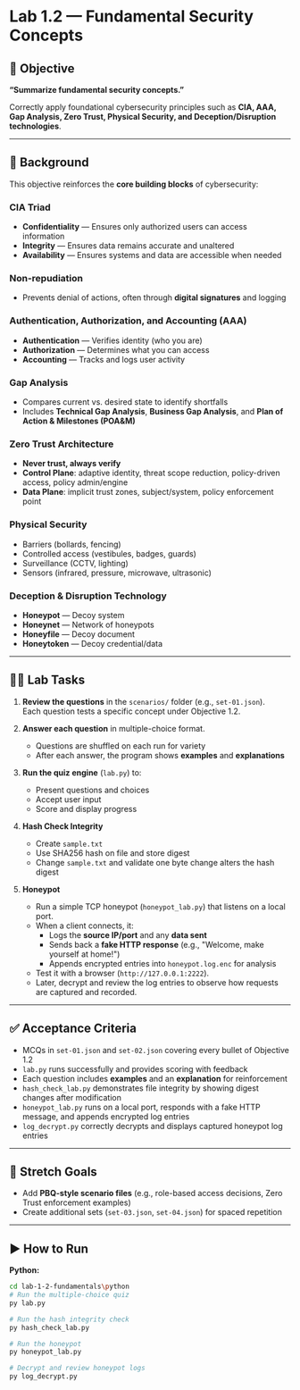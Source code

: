 # Lab 1.2 — Fundamental Security Concepts

## 🎯 Objective

**“Summarize fundamental security concepts.”**

Correctly apply foundational cybersecurity principles such as **CIA, AAA, Gap Analysis, Zero Trust, Physical Security, and Deception/Disruption technologies**.

---

## 📖 Background

This objective reinforces the **core building blocks** of cybersecurity:

### CIA Triad  
- **Confidentiality** — Ensures only authorized users can access information  
- **Integrity** — Ensures data remains accurate and unaltered  
- **Availability** — Ensures systems and data are accessible when needed  

### Non-repudiation  
- Prevents denial of actions, often through **digital signatures** and logging  

### Authentication, Authorization, and Accounting (AAA)  
- **Authentication** — Verifies identity (who you are)  
- **Authorization** — Determines what you can access  
- **Accounting** — Tracks and logs user activity  

### Gap Analysis  
- Compares current vs. desired state to identify shortfalls  
- Includes **Technical Gap Analysis**, **Business Gap Analysis**, and **Plan of Action & Milestones (POA&M)**  

### Zero Trust Architecture  
- **Never trust, always verify**  
- **Control Plane**: adaptive identity, threat scope reduction, policy-driven access, policy admin/engine  
- **Data Plane**: implicit trust zones, subject/system, policy enforcement point  

### Physical Security  
- Barriers (bollards, fencing)  
- Controlled access (vestibules, badges, guards)  
- Surveillance (CCTV, lighting)  
- Sensors (infrared, pressure, microwave, ultrasonic)  

### Deception & Disruption Technology  
- **Honeypot** — Decoy system  
- **Honeynet** — Network of honeypots  
- **Honeyfile** — Decoy document  
- **Honeytoken** — Decoy credential/data  

---

## 🧑‍💻 Lab Tasks

1. **Review the questions** in the `scenarios/` folder (e.g., `set-01.json`).  
   Each question tests a specific concept under Objective 1.2.  

2. **Answer each question** in multiple-choice format.  
   - Questions are shuffled on each run for variety  
   - After each answer, the program shows **examples** and **explanations**  

3. **Run the quiz engine** (`lab.py`) to:  
   - Present questions and choices  
   - Accept user input  
   - Score and display progress  

4. **Hash Check Integrity**
    - Create `sample.txt` 
    - Use SHA256 hash on file and store digest
    - Change `sample.txt` and validate one byte change alters the hash digest

5. **Honeypot**
    - Run a simple TCP honeypot (`honeypot_lab.py`) that listens on a local port.  
    - When a client connects, it:  
        - Logs the **source IP/port** and any **data sent**  
        - Sends back a **fake HTTP response** (e.g., "Welcome, make yourself at home!")  
        - Appends encrypted entries into `honeypot.log.enc` for analysis  
   - Test it with a browser (`http://127.0.0.1:2222`).  
   - Later, decrypt and review the log entries to observe how requests are captured and recorded.  
---

## ✅ Acceptance Criteria

- MCQs in `set-01.json` and `set-02.json` covering every bullet of Objective 1.2  
- `lab.py` runs successfully and provides scoring with feedback  
- Each question includes **examples** and an **explanation** for reinforcement  
- `hash_check_lab.py` demonstrates file integrity by showing digest changes after modification  
- `honeypot_lab.py` runs on a local port, responds with a fake HTTP message, and appends encrypted log entries  
- `log_decrypt.py` correctly decrypts and displays captured honeypot log entries  
---

## 🚀 Stretch Goals

- Add **PBQ-style scenario files** (e.g., role-based access decisions, Zero Trust enforcement examples)  
- Create additional sets (`set-03.json`, `set-04.json`) for spaced repetition  

---

## ▶️ How to Run

**Python:**
```bash
cd lab-1-2-fundamentals\python
# Run the multiple-choice quiz
py lab.py

# Run the hash integrity check
py hash_check_lab.py

# Run the honeypot
py honeypot_lab.py

# Decrypt and review honeypot logs
py log_decrypt.py